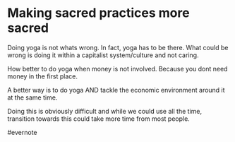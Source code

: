 # Making sacred practices more sacred

Doing yoga is not whats wrong. In fact, yoga has to be there. What could be wrong is doing it within a capitalist system/culture and not caring.

How better to do yoga when money is not involved. Because you dont need money in the first place.

A better way is to do yoga AND tackle the economic environment around it at the same time.

Doing this is obviously difficult and while we could use all the time, transition towards this could take more time from most people.

\#evernote

